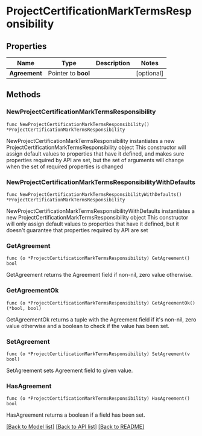 # ProjectCertificationMarkTermsResponsibility

## Properties

Name | Type | Description | Notes
------------ | ------------- | ------------- | -------------
**Agreement** | Pointer to **bool** |  | [optional] 

## Methods

### NewProjectCertificationMarkTermsResponsibility

`func NewProjectCertificationMarkTermsResponsibility() *ProjectCertificationMarkTermsResponsibility`

NewProjectCertificationMarkTermsResponsibility instantiates a new ProjectCertificationMarkTermsResponsibility object
This constructor will assign default values to properties that have it defined,
and makes sure properties required by API are set, but the set of arguments
will change when the set of required properties is changed

### NewProjectCertificationMarkTermsResponsibilityWithDefaults

`func NewProjectCertificationMarkTermsResponsibilityWithDefaults() *ProjectCertificationMarkTermsResponsibility`

NewProjectCertificationMarkTermsResponsibilityWithDefaults instantiates a new ProjectCertificationMarkTermsResponsibility object
This constructor will only assign default values to properties that have it defined,
but it doesn't guarantee that properties required by API are set

### GetAgreement

`func (o *ProjectCertificationMarkTermsResponsibility) GetAgreement() bool`

GetAgreement returns the Agreement field if non-nil, zero value otherwise.

### GetAgreementOk

`func (o *ProjectCertificationMarkTermsResponsibility) GetAgreementOk() (*bool, bool)`

GetAgreementOk returns a tuple with the Agreement field if it's non-nil, zero value otherwise
and a boolean to check if the value has been set.

### SetAgreement

`func (o *ProjectCertificationMarkTermsResponsibility) SetAgreement(v bool)`

SetAgreement sets Agreement field to given value.

### HasAgreement

`func (o *ProjectCertificationMarkTermsResponsibility) HasAgreement() bool`

HasAgreement returns a boolean if a field has been set.


[[Back to Model list]](../README.md#documentation-for-models) [[Back to API list]](../README.md#documentation-for-api-endpoints) [[Back to README]](../README.md)


